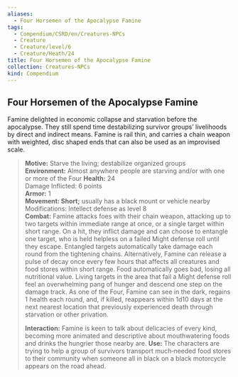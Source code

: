 ```yaml
---
aliases:
  - Four Horsemen of the Apocalypse Famine
tags:
  - Compendium/CSRD/en/Creatures-NPCs
  - Creature
  - Creature/level/6
  - Creature/Heath/24
title: Four Horsemen of the Apocalypse Famine
collection: Creatures-NPCs
kind: Compendium
---
```

## Four Horsemen of the Apocalypse Famine   
Famine delighted in economic collapse and starvation before the apocalypse. They still spend time destabilizing survivor groups’ livelihoods by direct and indirect means. Famine is rail thin, and carries a chain weapon with weighted, disc shaped ends that can also be used as an improvised scale.
>**Motive:** Starve the living; destabilize organized groups  
>**Environment:** Almost anywhere people are starving and/or with one or more of the Four
>**Health:** 24  
>Damage Inflicted: 6 points  
>**Armor:** 1  
>**Movement: Short;** usually has a black mount or vehicle nearby  
>Modifications: Intellect defense as level 8  
>**Combat:** Famine attacks foes with their chain weapon, attacking up to two targets within immediate range at once, or a single target within short range. On a hit, they inflict damage and can choose to entangle one target, who is held helpless on a failed Might defense roll until they escape. Entangled targets automatically take damage each round from the tightening chains. Alternatively, Famine can release a pulse of decay once every few hours that affects all creatures and food stores within short range. Food automatically goes bad, losing all nutritional value. Living targets in the area that fail a Might defense roll feel an overwhelming pang of hunger and descend one step on the damage track. As one of the Four, Famine can see in the dark, regains 1 health each round, and, if killed, reappears within 1d10 days at the next nearest location that previously experienced death through starvation or other privation.   
>
>**Interaction:** Famine is keen to talk about delicacies of every kind, becoming more animated and descriptive about mouthwatering foods and drinks the hungrier those nearby are.
>**Use:** The characters are trying to help a group of survivors transport much‑needed food stores to their community when someone all in black on a black motorcycle appears on the road ahead.
